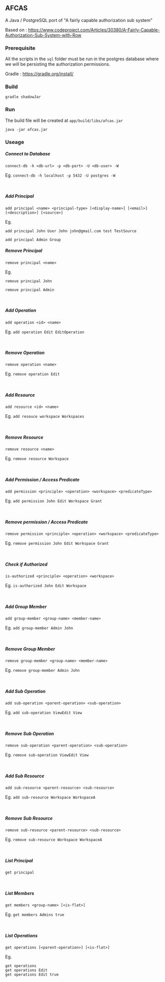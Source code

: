 
## AFCAS

A Java / PostgreSQL port of "A fairly capable authorization sub system"

Based on : https://www.codeproject.com/Articles/30380/A-Fairly-Capable-Authorization-Sub-System-with-Row

### Prerequisite

All the scripts in the `sql` folder must be run in the postgres database where we will be persisting the authorization permissions.

Gradle : https://gradle.org/install/

### Build

``gradle shadowJar``

### Run

The build file will be created at `app/build/libs/afcas.jar`

```java -jar afcas.jar```

### Useage

##### Connect to Database
```
connect-db -h <db-url> -p <db-port> -U <db-user> -W
```

Eg.
``connect-db -h localhost -p 5432 -U postgres -W``

<br/>

##### Add Principal 
```
add principal <name> <principal-type> [<display-name>] [<email>] [<description>] [<source>]
```

Eg.

``add principal John User John john@gmail.com test TestSource``

``add principal Admin Group ``
<br/>

##### Remove Principal
```
remove principal <name>
```

Eg.

``remove principal John``

``remove principal Admin ``

<br/>

##### Add Operation 
```
add operation <id> <name>
```

Eg.
``add operation Edit EditOperation``

<br/>

##### Remove Operation
```
remove operation <name>
```

Eg.
``remove operation Edit``

<br/>

##### Add Resource 
```
add resource <id> <name>
```

Eg.
``add resouce workspace Workspaces``

<br/>

##### Remove Resource
```
remove resource <name>
```

Eg.
``remove resource Workspace``

<br/>

##### Add Permission / Access Predicate
```
add permission <principle> <operation> <workspace> <predicateType>
```

Eg.
``add permission John Edit Workspace Grant``

<br/>

##### Remove permission / Access Predicate
```
remove permission <principle> <operation> <workspace> <predicateType>
```

Eg.
``remove permission John Edit Workspace Grant``

<br/>

##### Check if Authorized
```
is-authorized <principle> <operation> <workspace>
```

Eg.
``is-authorized John Edit Workspace``

<br/>

##### Add Group Member
```
add group-member <group-name> <member-name>
```

Eg.
``add group-member Admin John``

<br/>

##### Remove Group Member
```
remove group-member <group-name> <member-name>
```

Eg.
``remove group-member Admin John``

<br/>

##### Add Sub Operation
```
add sub-operation <parent-operation> <sub-operation>
```

Eg.
``add sub-operation ViewEdit View``

<br/>

##### Remove Sub Operation
```
remove sub-operation <parent-operation> <sub-operation>
```

Eg.
``remove sub-operation ViewEdit View``

<br/>

##### Add Sub Resource
```
add sub-resource <parent-resource> <sub-resource>
```

Eg.
``add sub-resource Workspace WorkspaceA``

<br/>

##### Remove Sub Resource
```
remove sub-resource <parent-resource> <sub-resource>
```

Eg.
``remove sub-resource Workspace WorkspaceA``

<br/>

##### List Principal
```
get principal
```

<br/>

##### List Members
```
get members <group-name> [<is-flat>]
```

Eg.
``get members Admins true``

<br/>

##### List Operations
```
get operations [<parent-operation>] [<is-flat>]
```

Eg.

``get operations``    
``get operations Edit``  
``get operations Edit true``

<br/>
